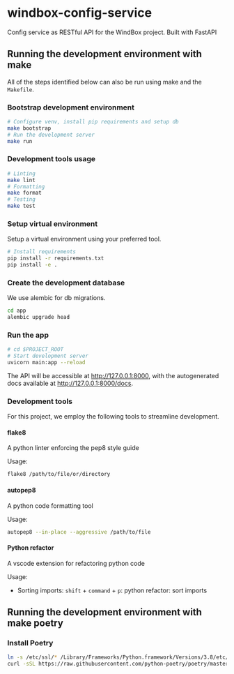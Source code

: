 # windbox-config-service

Config service as RESTful API for the WindBox project. Built with FastAPI

## Running the development environment with make

All of the steps identified below can also be run using make and the `Makefile`.

### Bootstrap development environment

```zsh
# Configure venv, install pip requirements and setup db
make bootstrap
# Run the development server
make run
```

### Development tools usage

```zsh
# Linting 
make lint
# Formatting
make format
# Testing
make test
```

### Setup virtual environment

Setup a virtual environment using your preferred tool.

```zsh
# Install requirements
pip install -r requirements.txt
pip install -e .

```

### Create the development database

We use alembic for db migrations.

```zsh
cd app
alembic upgrade head
```


### Run the app

```zsh
# cd $PROJECT_ROOT
# Start development server
uvicorn main:app --reload
```

The API will be accessible at http://127.0.0.1:8000, with the autogenerated docs available at http://127.0.0.1:8000/docs.

### Development tools

For this project, we employ the following tools to streamline development.

#### flake8

A python linter enforcing the pep8 style guide

Usage:

```zsh
flake8 /path/to/file/or/directory
```

#### autopep8

 A python code formatting tool

Usage:

```zsh
autopep8 --in-place --aggressive /path/to/file
```
 
#### Python refactor

 A vscode extension for refactoring python code

Usage:

- Sorting imports: `shift` + `command` + `p`: python refactor: sort imports

## Running the development environment with make poetry

### Install Poetry

```zsh
ln -s /etc/ssl/* /Library/Frameworks/Python.framework/Versions/3.8/etc/openssl 
curl -sSL https://raw.githubusercontent.com/python-poetry/poetry/master/install-poetry.py | python3 -
```
